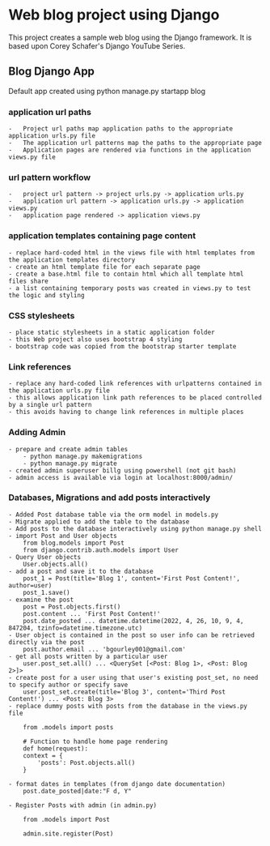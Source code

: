 # Web blog project using Django

This project creates a sample web blog using the Django framework.
It is based upon Corey Schafer's Django YouTube Series.

## Blog Django App
Default app created using python manage.py startapp blog

### application url paths
 	- 	Project url paths map application paths to the appropriate application urls.py file
 	-	The application url patterns map the paths to the appropriate page
	-	Application pages are rendered via functions in the application views.py file

### url pattern workflow
	-	project url pattern -> project urls.py -> application urls.py
	-	application url pattern -> application urls.py -> application views.py
	-	application page rendered -> application views.py

### application templates containing page content
	- replace hard-coded html in the views file with html templates from the application templates directory
	- create an html template file for each separate page
	- create a base.html file to contain html which all template html files share
	- a list containing temporary posts was created in views.py to test the logic and styling

### CSS stylesheets
	- place static stylesheets in a static application folder
	- this Web project also uses bootstrap 4 styling
	- bootstrap code was copied from the bootstrap starter template

### Link references
	- replace any hard-coded link references with urlpatterns contained in the application urls.py file
	- this allows application link path references to be placed controlled by a single url pattern
	- this avoids having to change link references in multiple places

### Adding Admin
	- prepare and create admin tables
		- python manage.py makemigrations
		- python manage.py migrate
	- created admin superuser billg using powershell (not git bash)
	- admin access is available via login at localhost:8000/admin/

### Databases, Migrations and add posts interactively
	- Added Post database table via the orm model in models.py
	- Migrate applied to add the table to the database
	- Add posts to the database interactively using python manage.py shell
	- import Post and User objects
		from blog.models import Post
		from django.contrib.auth.models import User
	- Query User objects
		User.objects.all()
	- add a post and save it to the database
		post_1 = Post(title='Blog 1', content='First Post Content!', author=user)
		post_1.save()
	- examine the post
		post = Post.objects.first()
		post.content ... 'First Post Content!'
		post.date_posted ... datetime.datetime(2022, 4, 26, 10, 9, 4, 847204, tzinfo=datetime.timezone.utc)
	- User object is contained in the post so user info can be retrieved directly via the post
		post.author.email ... 'bgourley001@gmail.com'
	- get all posts written by a particular user
		user.post_set.all() ... <QuerySet [<Post: Blog 1>, <Post: Blog 2>]>
	- create post for a user using that user's existing post_set, no need to specify author or specify save
		user.post_set.create(title='Blog 3', content='Third Post Content!') ... <Post: Blog 3>
	- replace dummy posts with posts from the database in the views.py file

		from .models import posts

		# Function to handle home page rendering
		def home(request):
		context = {
			'posts': Post.objects.all()
		}

	- format dates in templates (from django date documentation)
		post.date_posted|date:"F d, Y"

	- Register Posts with admin (in admin.py)

		from .models import Post

		admin.site.register(Post)

	









	






